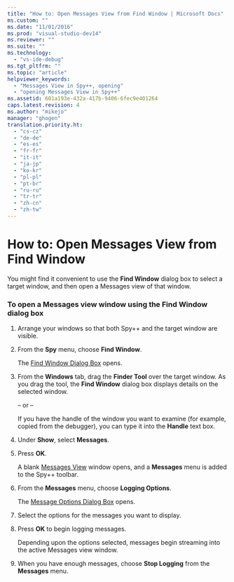 ```yaml
---
title: "How to: Open Messages View from Find Window | Microsoft Docs"
ms.custom: ""
ms.date: "11/01/2016"
ms.prod: "visual-studio-dev14"
ms.reviewer: ""
ms.suite: ""
ms.technology: 
  - "vs-ide-debug"
ms.tgt_pltfrm: ""
ms.topic: "article"
helpviewer_keywords: 
  - "Messages View in Spy++, opening"
  - "opening Messages View in Spy++"
ms.assetid: 601a193e-432a-417b-9406-6fec9e401264
caps.latest.revision: 4
ms.author: "mikejo"
manager: "ghogen"
translation.priority.ht: 
  - "cs-cz"
  - "de-de"
  - "es-es"
  - "fr-fr"
  - "it-it"
  - "ja-jp"
  - "ko-kr"
  - "pl-pl"
  - "pt-br"
  - "ru-ru"
  - "tr-tr"
  - "zh-cn"
  - "zh-tw"
---
```

# How to: Open Messages View from Find Window
You might find it convenient to use the **Find Window** dialog box to select a target window, and then open a Messages view of that window.  
  
### To open a Messages view window using the Find Window dialog box  
  
1.  Arrange your windows so that both Spy++ and the target window are visible.  
  
2.  From the **Spy** menu, choose **Find Window**.  
  
     The [Find Window Dialog Box](../debugger/find-window-dialog-box.md) opens.  
  
3.  From the **Windows** tab, drag the **Finder Tool** over the target window. As you drag the tool, the **Find Window** dialog box displays details on the selected window.  
  
     – or –  
  
     If you have the handle of the window you want to examine (for example, copied from the debugger), you can type it into the **Handle** text box.  
  
4.  Under **Show**, select **Messages**.  
  
5.  Press **OK**.  
  
     A blank [Messages View](../debugger/messages-view.md) window opens, and a **Messages** menu is added to the Spy++ toolbar.  
  
6.  From the **Messages** menu, choose **Logging Options**.  
  
     The [Message Options Dialog Box](../debugger/message-options-dialog-box.md) opens.  
  
7.  Select the options for the messages you want to display.  
  
8.  Press **OK** to begin logging messages.  
  
     Depending upon the options selected, messages begin streaming into the active Messages view window.  
  
9. When you have enough messages, choose **Stop Logging** from the **Messages** menu.